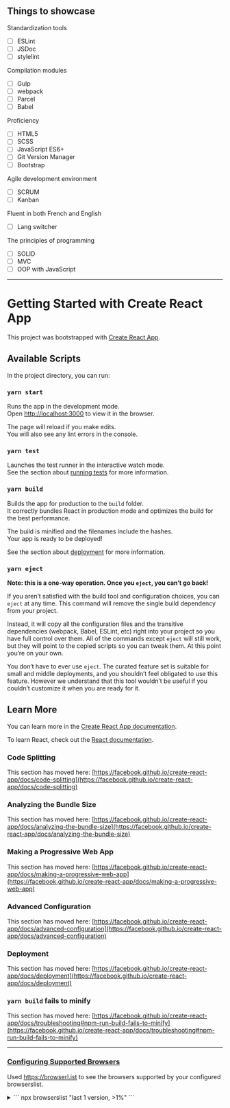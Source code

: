 ## Things to showcase

Standardization tools
- [ ] ESLint
- [ ] JSDoc
- [ ] stylelint

Compilation modules 
- [ ] Gulp
- [ ] webpack
- [ ] Parcel
- [ ] Babel

Proficiency
- [ ] HTML5
- [ ] SCSS
- [ ] JavaScript ES6+
- [ ] Git Version Manager
- [ ] Bootstrap

Agile development environment
- [ ] SCRUM
- [ ] Kanban

Fluent in both French and English
- [ ] Lang switcher

The principles of programming
- [ ] SOLID
- [ ] MVC
- [ ] OOP with JavaScript
---

# Getting Started with Create React App

This project was bootstrapped with [Create React App](https://github.com/facebook/create-react-app).

## Available Scripts

In the project directory, you can run:

### `yarn start`

Runs the app in the development mode.\
Open [http://localhost:3000](http://localhost:3000) to view it in the browser.

The page will reload if you make edits.\
You will also see any lint errors in the console.

### `yarn test`

Launches the test runner in the interactive watch mode.\
See the section about [running tests](https://facebook.github.io/create-react-app/docs/running-tests) for more information.

### `yarn build`

Builds the app for production to the `build` folder.\
It correctly bundles React in production mode and optimizes the build for the best performance.

The build is minified and the filenames include the hashes.\
Your app is ready to be deployed!

See the section about [deployment](https://facebook.github.io/create-react-app/docs/deployment) for more information.

### `yarn eject`

**Note: this is a one-way operation. Once you `eject`, you can’t go back!**

If you aren’t satisfied with the build tool and configuration choices, you can `eject` at any time. This command will remove the single build dependency from your project.

Instead, it will copy all the configuration files and the transitive dependencies (webpack, Babel, ESLint, etc) right into your project so you have full control over them. All of the commands except `eject` will still work, but they will point to the copied scripts so you can tweak them. At this point you’re on your own.

You don’t have to ever use `eject`. The curated feature set is suitable for small and middle deployments, and you shouldn’t feel obligated to use this feature. However we understand that this tool wouldn’t be useful if you couldn’t customize it when you are ready for it.

## Learn More

You can learn more in the [Create React App documentation](https://facebook.github.io/create-react-app/docs/getting-started).

To learn React, check out the [React documentation](https://reactjs.org/).

### Code Splitting

This section has moved here: [https://facebook.github.io/create-react-app/docs/code-splitting](https://facebook.github.io/create-react-app/docs/code-splitting)

### Analyzing the Bundle Size

This section has moved here: [https://facebook.github.io/create-react-app/docs/analyzing-the-bundle-size](https://facebook.github.io/create-react-app/docs/analyzing-the-bundle-size)

### Making a Progressive Web App

This section has moved here: [https://facebook.github.io/create-react-app/docs/making-a-progressive-web-app](https://facebook.github.io/create-react-app/docs/making-a-progressive-web-app)

### Advanced Configuration

This section has moved here: [https://facebook.github.io/create-react-app/docs/advanced-configuration](https://facebook.github.io/create-react-app/docs/advanced-configuration)

### Deployment

This section has moved here: [https://facebook.github.io/create-react-app/docs/deployment](https://facebook.github.io/create-react-app/docs/deployment)

### `yarn build` fails to minify

This section has moved here: [https://facebook.github.io/create-react-app/docs/troubleshooting#npm-run-build-fails-to-minify](https://facebook.github.io/create-react-app/docs/troubleshooting#npm-run-build-fails-to-minify)

---- 

### [Configuring Supported Browsers](https://create-react-app.dev/docs/supported-browsers-features#configuring-supported-browsers)
Used https://browserl.ist to see the browsers supported by your configured browserslist.
<details>
  <summary>
    ```
    npx browserslist "last 1 version, >1%"
    ```
  </summary>
    ```
    and_chr 88
    and_ff 85
    and_qq 10.4
    and_uc 12.12
    android 81
    baidu 7.12
    bb 10
    chrome 88
    chrome 87
    edge 88
    edge 87
    firefox 85
    firefox 84
    ie 11
    ie_mob 11
    ios_saf 14.0-14.4
    ios_saf 13.4-13.7
    kaios 2.5
    op_mini all
    op_mob 59
    opera 73
    safari 14
    samsung 13.0
    ```
</details>